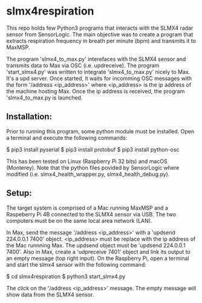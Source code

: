 # slmx4respiration

This repo holds few Python3 programs that interacts with the SLMX4 radar sensor from SensorLogic. 
The main objective was to create a program that extracts respiration frequency in breath per minute (bpm) and transmits it to MaxMSP.

The program 'slmx4_to_max.py' interefaces with the SLMX4 sensor and transmits data to Max via OSC (i.e. updreceive).
The program 'start_slmx4.py' was written to integrate 'slmx4_to_max.py' nicely to Max. It's a upd server. Once started, it waits for incomming OSC messages with the form '/address <ip_address>' where <ip_address> is the ip address of the machine hosting Max. Once the ip address is received, the program 'slmx4_to_max.py is launched. 

## Installation:
Prior to running this program, some python module must be installed. Open a terminal and execute the following commands:
  
  $ pip3 install pyserial
  $ pip3 install protobuf
  $ pip3 install python-osc

This has been tested on Linux (Raspberry Pi 32 bits) and macOS (Monterey). Note that the python files povided by SensorLogic where modified (i.e. slmx4_health_wrapper.py, slmx4_health_debug.py).

## Setup:
The target system is comprised of a Mac running MaxMSP and a Raspeberry Pi 4B connected to the SLMX4 sensor via USB. The two computers must be on the same local area network (LAN). 

In Max, send the message '/address <ip_address>' with a 'updsend 224.0.0.1 7400' object. <ip_address> must be replace with the ip address of the Mac runnning Max. The updsend object must be 'updsend 224.0.0.1 7400'.
Also in Max, create a 'udpreceive 7401' object and link its output to an empty message (top right input). 
On the Raspberry Pi, open a terminal and start the slmx4 sensor with the following command:
  
  $ cd slmx4respiration
  $ python3 start_slmx4.py

The click on the '/address <ip_address>' message. The empty message will show data from the SLMX4 sensor.
